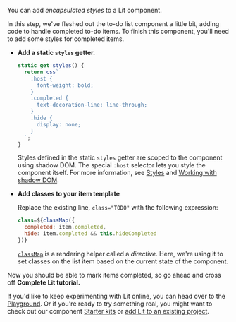 You can add _encapsulated styles_ to a Lit component.

In this step, we've fleshed out the to-do list component a little bit, adding code to handle completed to-do items. To finish this component, you'll need to add some styles for completed items.

*   **Add a static `styles` getter.**

    ```js
    static get styles() {
      return css`
        :host {
          font-weight: bold;
        }
        .completed {
          text-decoration-line: line-through;
        }
        .hide {
          display: none;
        }
      `;
    }
    ```

    Styles defined in the static `styles` getter are scoped to the component using shadow DOM. The special `:host` selector lets you style the component itself. For more information, see [Styles](/docs/components/styles/) and [Working with shadow DOM](/docs/components/shadow-dom/).

*   **Add classes to your item template**

    Replace the existing line, `class="TODO"` with the following expression:

    ```js
    class=${classMap({
      completed: item.completed,
      hide: item.completed && this.hideCompleted
    })}
    ```

    [`classMap`](/docs/templates/directives/#classmap) is a rendering helper called a *directive*. Here, we're using it to set classes on the list item based on the current state of the component.

Now you should be able to mark items completed, so go ahead and cross off **Complete Lit tutorial.**

If you'd like to keep experimenting with Lit online, you can head over to the [Playground](/playground/). Or if you're ready to try something real, you might want to check out our component [Starter kits](TODO_HREF) or [add Lit to an existing project](TODO_HREF).
